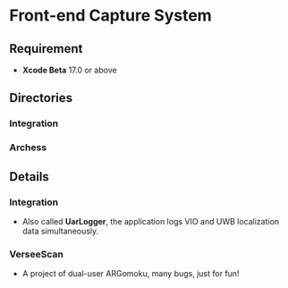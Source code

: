 # Front-end Capture System

## Requirement

* __Xcode Beta__ 17.0 or above

## Directories

### Integration
### Archess

## Details

### Integration
* Also called __UarLogger__, the application logs VIO and UWB localization data simultaneously.

### VerseeScan
* A project of dual-user ARGomoku, many bugs, just for fun!
